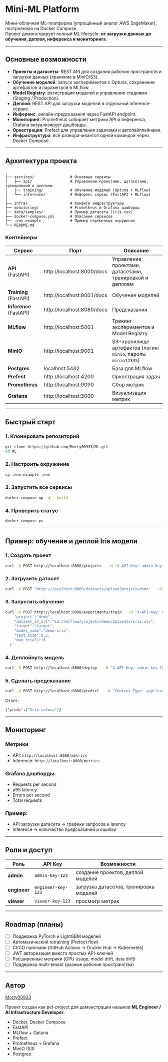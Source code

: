 # Mini-ML Platform

Мини-облачная ML-платформа (упрощённый аналог AWS SageMaker), построенная на Docker Compose.  
Проект демонстрирует полный ML lifecycle: **от загрузки данных до обучения, деплоя, инференса и мониторинга**.  

---

## Основные возможности

- **Проекты и датасеты**: REST API для создания рабочих пространств и загрузки данных (хранение в MinIO/S3).
- **Обучение моделей**: запуск экспериментов с Optuna, сохранение артефактов и параметров в MLflow.
- **Model Registry**: регистрация моделей и управление стадиями (Staging / Production).
- **Деплой**: REST API для загрузки моделей в отдельный inference-сервис.
- **Инференс**: онлайн-предсказания через FastAPI endpoint.
- **Мониторинг**: Prometheus собирает метрики API и инференса, Grafana визуализирует дашборды.
- **Оркестрация**: Prefect для управления задачами и автопайплайнами.
- **Инфраструктура**: всё разворачивается одной командой через Docker Compose.

---

## Архитектура проекта

```
.
├── services/                # Основные сервисы
│   ├── api/                 # Управление проектами, датасетами, тренировкой и деплоем
│   ├── training/            # Обучение моделей (Optuna + MLflow)
│   └── inference/           # Инференс сервис (FastAPI + MLflow)
│
├── infra/                   # Конфиги инфраструктуры
├── monitoring/              # Prometheus и Grafana дашборды
├── data/samples/            # Пример датасета (iris.csv)
├── docker-compose.yml       # Описание сервисов
├── .env.example             # Пример переменных окружения
└── README.md
```

### Контейнеры

| Сервис      | Порт         | Описание |
|-------------|-------------|----------|
| **API** (FastAPI)      | http://localhost:8000/docs | Управление проектами, датасетами, тренировкой и деплоем |
| **Training** (FastAPI) | http://localhost:8001/docs | Обучение моделей |
| **Inference** (FastAPI) | http://localhost:8080/docs | Предсказания |
| **MLflow**   | http://localhost:5001 | Трекинг экспериментов и Model Registry |
| **MinIO**    | http://localhost:9001 | S3-хранилище артефактов (логин: `minio`, пароль: `minio12345`) |
| **Postgres** | localhost:5432 | База для MLflow |
| **Prefect**  | http://localhost:4200 | Оркестрация задач |
| **Prometheus** | http://localhost:9090 | Сбор метрик |
| **Grafana**  | http://localhost:3000 | Визуализация метрик |

---

## Быстрый старт

### 1. Клонировать репозиторий

```bash
git clone https://github.com/Morty00933/ML.git
cd ML
```

### 2. Настроить окружение

```bash
cp .env.example .env
```

### 3. Запустить все сервисы

```bash
docker compose up -d --build
```

### 4. Проверить статус

```bash
docker compose ps
```

---

## Пример: обучение и деплой Iris модели

### 1. Создать проект
```bash
curl -X POST http://localhost:8000/projects   -H "X-API-Key: admin-key-123"   -H "Content-Type: application/json"   -d '{"name":"demo"}'
```

### 2. Загрузить датасет
```bash
curl -X POST "http://localhost:8000/datasets/upload?project=demo"   -H "X-API-Key: engineer-key-123"   -F "file=@data/samples/iris.csv"
```

### 3. Запустить обучение
```bash
curl -X POST http://localhost:8000/experiments/train   -H "X-API-Key: engineer-key-123"   -H "Content-Type: application/json"   -d '{
    "project":"demo",
    "dataset_s3_uri":"s3://mlflow/projects/demo/datasets/iris.csv",
    "target":"target",
    "model_name":"demo-iris",
    "test_size":0.2,
    "max_trials":6
  }'
```

### 4. Деплойнуть модель
```bash
curl -X POST http://localhost:8000/deploy   -H "X-API-Key: admin-key-123"   -H "Content-Type: application/json"   -d '{"model_name":"demo-iris","stage":"Staging"}'
```

### 5. Сделать предсказание
```bash
curl -X POST http://localhost:8080/predict   -H "Content-Type: application/json"   -d '{"rows":[{"sepal_length":5.1,"sepal_width":3.5,"petal_length":1.4,"petal_width":0.2}]}'
```
 Ответ:
```json
{"preds":["Iris-setosa"]}
```

---

## Мониторинг

### Метрики
- API: `http://localhost:8000/metrics`
- Inference: `http://localhost:8080/metrics`

### Grafana дашборды:
- Requests per second
- p95 latency
- Errors per second
- Total requests

### Пример:
- API загрузки датасета → графики запросов и latency  
- Inference → количество предсказаний и ошибки  

---

## Роли и доступ

| Роль       | API Key         | Возможности |
|------------|----------------|-------------|
| **admin**  | `admin-key-123`   | создание проектов, деплой моделей |
| **engineer** | `engineer-key-123` | загрузка датасетов, тренировка моделей |
| **viewer** | `viewer-key-123`   | просмотр метрик |

---

## Roadmap (планы)

- [ ] Поддержка PyTorch и LightGBM моделей  
- [ ] Автоматический retraining (Prefect flow)  
- [ ] CI/CD пайплайн (GitHub Actions → Docker Hub → Kubernetes)  
- [ ] JWT авторизация вместо простых API-ключей  
- [ ] Расширенные метрики (GPU usage, model drift, data drift)  
- [ ] Поддержка multi-tenant (разные рабочие пространства)  

---

## Автор

 [Morty00933](https://github.com/Morty00933)  

Проект создан как pet-project для демонстрации навыков **ML Engineer / AI Infrastructure Developer**:  
- Docker, Docker Compose  
- FastAPI  
- MLflow + Optuna  
- Prefect  
- Prometheus + Grafana  
- MinIO (S3)  
- Postgres  
